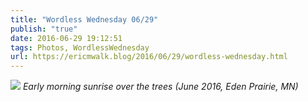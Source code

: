 ```yaml
---
title: "Wordless Wednesday 06/29"
publish: "true"
date: 2016-06-29 19:12:51
tags: Photos, WordlessWednesday
url: https://ericmwalk.blog/2016/06/29/wordless-wednesday.html
---
```


![](https://ericmwalk.blog/uploads/2022/f9e3977c21.jpg)
*Early morning sunrise over the trees (June 2016, Eden Prairie, MN)*